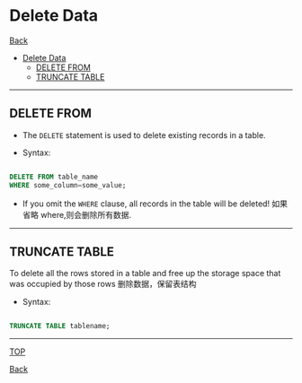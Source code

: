 # Delete Data

[Back](../index.md)

- [Delete Data](#delete-data)
  - [DELETE FROM](#delete-from)
  - [TRUNCATE TABLE](#truncate-table)

---

## DELETE FROM

- The `DELETE` statement is used to delete existing records in a table.

- Syntax:

```sql

DELETE FROM table_name
WHERE some_column=some_value;

```

- If you omit the `WHERE` clause, all records in the table will be deleted! 如果省略 where,则会删除所有数据.

---

## TRUNCATE TABLE

To delete all the rows stored in a table and free up the storage space that was occupied by those rows
删除数据，保留表结构

- Syntax:

```sql

TRUNCATE TABLE tablename;

```

---

[TOP](#delete-data)

[Back](../index.md)
